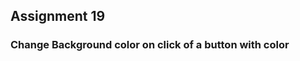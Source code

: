 <h2>Assignment 19</h2>
<h3><b>Change Background color on click of a button with color</b> </h3> <br>